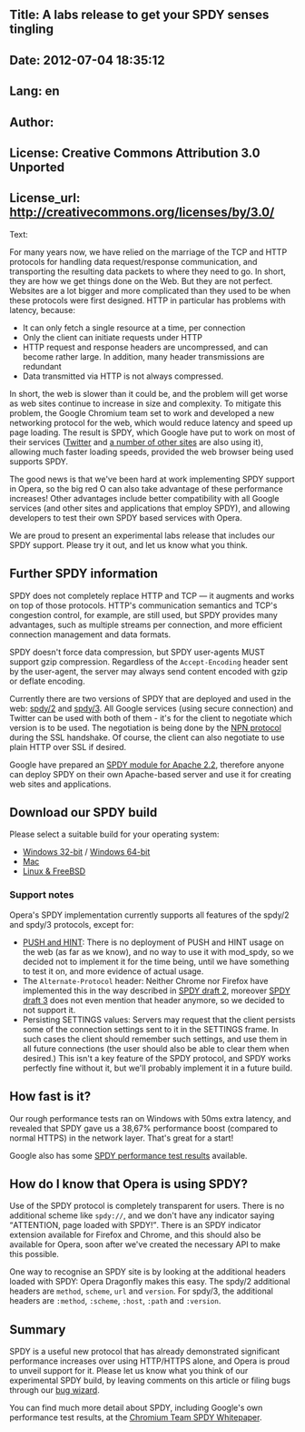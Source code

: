Title: A labs release to get your SPDY senses tingling
----
Date: 2012-07-04 18:35:12
----
Lang: en
----
Author: 
----
License: Creative Commons Attribution 3.0 Unported
----
License_url: http://creativecommons.org/licenses/by/3.0/
----
Text:

<p>For many years now, we have relied on the marriage of the TCP and HTTP protocols for handling data request/response communication, and transporting the resulting data packets to where they need to go. In short, they are how we get things done on the Web. But they are not perfect. Websites are a lot bigger and more complicated than they used to be when these protocols were first designed. HTTP in particular has problems with latency, because:</p>

<ul>
  <li>It can only fetch a single resource at a time, per connection</li>
  <li>Only the client can initiate requests under HTTP</li>
  <li>HTTP request and response headers are uncompressed, and can become rather large. In addition, many header transmissions are redundant</li>
  <li>Data transmitted via HTTP is not always compressed.</li>
</ul>

<p>In short, the web is slower than it could be, and the problem will get worse as web sites continue to increase in size and complexity. To mitigate this problem, the Google Chromium team set to work and developed a new networking protocol for the web, which would reduce latency and speed up page loading. The result is SPDY, which Google have put to work on most of their services (<a href="https://twitter.com/">Twitter</a> and <a href="http://en.wikipedia.org/wiki/SPDY#Server_support_and_usage">a number of other sites</a> are also using it), allowing much faster loading speeds, provided the web browser being used supports SPDY.</p>

<p>The good news is that we&#39;ve been hard at work implementing SPDY support in Opera, so the big red O can also take advantage of these performance increases! Other advantages include better compatibility with all Google services (and other sites and applications that employ SPDY), and allowing developers to test their own SPDY based services with Opera.</p>

<p>We are proud to present an experimental labs release that includes our SPDY support. Please try it out, and let us know what you think.</p>

<h2>Further SPDY information</h2>

<p>SPDY does not completely replace HTTP and TCP — it augments and works on top of those protocols. HTTP&#39;s communication semantics and TCP&#39;s congestion control, for example, are still used, but SPDY provides many advantages, such as multiple streams per connection, and more efficient connection management and data formats.</p>

<p>SPDY doesn&#39;t force data compression, but SPDY user-agents MUST support gzip compression. Regardless of the <code>Accept-Encoding</code> header sent by the user-agent, the server may always send content encoded with gzip or deflate encoding.</p>

<p>Currently there are two versions of SPDY that are deployed and used in the web: <a href="http://www.chromium.org/spdy/spdy-protocol/spdy-protocol-draft2">spdy/2</a> and <a href="http://www.chromium.org/spdy/spdy-protocol/spdy-protocol-draft3">spdy/3</a>. All Google services (using secure connection) and Twitter can be used with both of them - it&#39;s for the client to negotiate which version is to be used. The negotiation is being done by the <a href="https://technotes.googlecode.com/git/nextprotoneg.html">NPN protocol</a> during the SSL handshake. Of course, the client can also negotiate to use plain HTTP over SSL if desired.</p>

<p>Google have prepared an <a href="http://code.google.com/p/mod-spdy/">SPDY module for Apache 2.2</a>, therefore anyone can deploy SPDY on their own Apache-based server and use it for creating web sites and applications.</p>

<h2>Download our SPDY build</h2>

<p>Please select a suitable build for your operating system:</p>

<ul>
  <li><a href="http://snapshot.opera.com/labs/spdy/Opera-Labs-SPDY-12.01-1495.i386.exe">Windows 32-bit</a> / <a href="http://snapshot.opera.com/labs/spdy/Opera-Labs-SPDY-12.01-1495.x64.exe">Windows 64-bit</a></li>
  <li><a href="http://snapshot.opera.com/labs/spdy/Opera-Labs-SPDY-12.01-1495.dmg">Mac</a></li>
  <li><a href="http://snapshot.opera.com/labs/spdy/Linux-FreeBSD/">Linux &amp; FreeBSD</a></li>
</ul>

<h3>Support notes</h3>

<p>Opera&#39;s SPDY implementation currently supports all features of the spdy/2 and spdy/3 protocols, except for:</p>

<ul>
  <li><a href="http://www.chromium.org/spdy/link-headers-and-server-hint">PUSH and HINT</a>: There is no deployment of PUSH and HINT usage on the web (as far as we know), and no way to use it with mod_spdy, so we decided not to implement it for the time being, until we have something to test it on, and more evidence of actual usage.</li>
  <li>The <code>Alternate-Protocol</code> header: Neither Chrome nor Firefox have implemented this in the way described in <a href="http://www.chromium.org/spdy/spdy-protocol/spdy-protocol-draft2">SPDY draft 2</a>, moreover <a href="http://www.chromium.org/spdy/spdy-protocol/spdy-protocol-draft3">SPDY draft 3</a> does not even mention that header anymore, so we decided to not support it.</li>
  <li>Persisting SETTINGS values: Servers may request that the client persists some of the connection settings sent to it in the SETTINGS frame. In such cases the client should remember such settings, and use them in all future connections (the user should also be able to clear them when desired.) This isn&#39;t a key feature of the SPDY protocol, and SPDY works perfectly fine without it, but we&#39;ll probably implement it in a future build.</li>
</ul>

<h2>How fast is it?</h2>

<p>Our rough performance tests ran on Windows with 50ms extra latency, and revealed that SPDY gave us a 38,67% performance boost (compared to normal HTTPS) in the network layer. That&#39;s great for a start!</p>

<p>Google also has some <a href="http://www.chromium.org/spdy/spdy-whitepaper/#TOC-Preliminary-results">SPDY performance test results</a> available.</p>

<h2>How do I know that Opera is using SPDY?</h2>

<p>Use of the SPDY protocol is completely transparent for users. There is no additional scheme like <code>spdy://</code>, and we don&#39;t have any indicator saying <q>ATTENTION, page loaded with SPDY!</q>. There is an SPDY indicator extension available for Firefox and Chrome, and this should also be available for Opera, soon after we&#39;ve created the necessary API to make this possible.</p>

<p>One way to recognise an SPDY site is by looking at the additional headers loaded with SPDY: Opera Dragonfly makes this easy. The spdy/2 additional headers are <code>method</code>, <code>scheme</code>, <code>url</code> and <code>version</code>. For spdy/3, the additional headers are <code>:method</code>, <code>:scheme</code>, <code>:host</code>, <code>:path</code> and <code>:version</code>.</p>

<h2>Summary</h2>

<p>SPDY is a useful new protocol that has already demonstrated significant performance increases over using HTTP/HTTPS alone, and Opera is proud to unveil support for it. Please let us know what you think of our experimental SPDY build, by leaving comments on this article or filing bugs through our <a href="https://bugs.opera.com/wizard/">bug wizard</a>.</p>

<p>You can find much more detail about SPDY, including Google&#39;s own performance test results, at the <a href="http://www.chromium.org/spdy/spdy-whitepaper/">Chromium Team SPDY Whitepaper</a>.</p>
